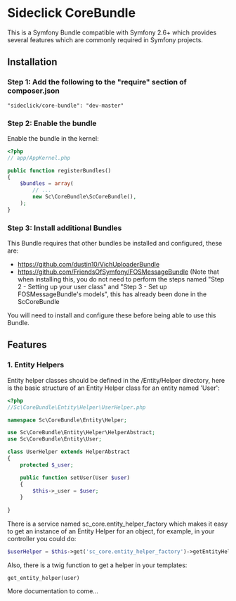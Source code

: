 # Sideclick CoreBundle
This is a Symfony Bundle compatible with Symfony 2.6+ which provides several features which are commonly required in Symfony projects.

## Installation

### Step 1: Add the following to the "require" section of composer.json

```
"sideclick/core-bundle": "dev-master"
```

### Step 2: Enable the bundle

Enable the bundle in the kernel:

``` php
<?php
// app/AppKernel.php

public function registerBundles()
{
    $bundles = array(
        // ...
        new Sc\CoreBundle\ScCoreBundle(),
    );
}
```
### Step 3: Install additional Bundles

This Bundle requires that other bundles be installed and configured, these are:
- https://github.com/dustin10/VichUploaderBundle
- https://github.com/FriendsOfSymfony/FOSMessageBundle (Note that when installing this, you do not need to perform the steps named "Step 2 - Setting up your user class" and "Step 3 - Set up FOSMessageBundle's models", this has already been done in the ScCoreBundle

You will need to install and configure these before being able to use this Bundle.

## Features

### 1. Entity Helpers

Entity helper classes should be defined in the /Entity/Helper directory, here is the basic structure of an Entity Helper class for an entity named 'User':

``` php
<?php
//Sc\CoreBundle\Entity\Helper\UserHelper.php

namespace Sc\CoreBundle\Entity\Helper;

use Sc\CoreBundle\Entity\Helper\HelperAbstract;
use Sc\CoreBundle\Entity\User;

class UserHelper extends HelperAbstract
{
    protected $_user;

    public function setUser(User $user)
    {
        $this->_user = $user;
    }
    
}
```

There is a service named sc_core.entity_helper_factory which makes it easy to get an instance of an Entity Helper for an object, for example, in your controller you could do:

``` php
$userHelper = $this->get('sc_core.entity_helper_factory')->getEntityHelper($user);
```

Also, there is a twig function to get a helper in your templates:

``` twig
get_entity_helper(user)
```



More documentation to come...
